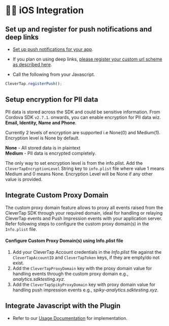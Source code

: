 # 👩‍💻 iOS Integration

## Set up and register for push notifications and deep links

- [Set up push notifications for your app](https://developer.apple.com/documentation/usernotifications/registering_your_app_with_apns).

- If you plan on using deep links, [please register your custom url scheme as described here](https://developer.apple.com/documentation/xcode/defining-a-custom-url-scheme-for-your-app).

- Call the following from your Javascript.

```javascript
CleverTap.registerPush();
```

## Setup encryption for PII data
PII data is stored across the SDK and could be sensitive information. 
From Cordova SDK `v2.7.1`. onwards, you can enable encryption for PII data wiz. **Email, Identity, Name and Phone**.  
  
Currently 2 levels of encryption are supported i.e None(0) and Medium(1). Encryption level is None by default.  

**None** - All stored data is in plaintext    
**Medium** - PII data is encrypted completely. 
   
The only way to set encryption level is from the info.plist. Add the `CleverTapEncryptionLevel` String key to `info.plist` file where value 1 means Medium and 0 means None. Encryption Level will be None if any other value is provided.

## Integrate Custom Proxy Domain
The custom proxy domain feature allows to proxy all events raised from the CleverTap SDK through your required domain, ideal for handling or relaying CleverTap events and Push Impression events with your application server. Refer following steps to configure the custom proxy domain(s) in the `Info.plist` file.

#### Configure Custom Proxy Domain(s) using Info.plist file
1. Add your CleverTap Account credentials in the *Info.plist* file against the `CleverTapAccountID` and `CleverTapToken` keys, if they are empty/do not exist.
2. Add the `CleverTapProxyDomain` key with the proxy domain value for handling events through the custom proxy domain e.g., *analytics.sdktesting.xyz*.
3. Add the `CleverTapSpikyProxyDomain` key with proxy domain value for handling push impression events e.g., *spiky-analytics.sdktesting.xyz*.

## Integrate Javascript with the Plugin

- Refer to our [Usage Documentation](/docs/Usage.md) for implementation.

